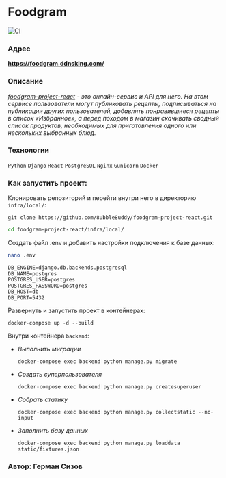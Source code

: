 # Foodgram

[![CI](https://github.com/8ubble8uddy/foodgram-project-react/workflows/foodgram/badge.svg
)](https://github.com/8ubble8uddy/foodgram-project-react/actions/workflows/foodgram_workflow.yml)

### **Адрес**

**https://foodgram.ddnsking.com/**

### **Описание**

_[foodgram-project-react](https://github.com/8ubble8uddy/foodgram-project-react) - это онлайн-сервис и API для него. На этом сервисе пользователи могут публиковать рецепты, подписываться на публикации других пользователей, добавлять понравившиеся рецепты в список «Избранное», а перед походом в магазин скачивать сводный список продуктов, необходимых для приготовления одного или нескольких выбранных блюд._

### **Технологии**

```Python``` ```Django```  ```React``` ```PostgreSQL``` ```Nginx``` ```Gunicorn``` ```Docker```

### **Как запустить проект:**

Клонировать репозиторий и перейти внутри него в директорию ```infra/local/```:
```
git clone https://github.com/8ubble8uddy/foodgram-project-react.git
```
```sh
cd foodgram-project-react/infra/local/
```

Создать файл .env и добавить настройки подключения к базе данных:
```sh
nano .env
```
```
DB_ENGINE=django.db.backends.postgresql
DB_NAME=postgres
POSTGRES_USER=postgres
POSTGRES_PASSWORD=postgres
DB_HOST=db
DB_PORT=5432
```

Развернуть и запустить проект в контейнерах:
```
docker-compose up -d --build
```

Внутри контейнера ```backend```:

- _Выполнить миграции_
  ```
  docker-compose exec backend python manage.py migrate
  ```
- _Создать суперпользователя_
  ```
  docker-compose exec backend python manage.py createsuperuser
  ```
- _Собрать статику_
  ```
  docker-compose exec backend python manage.py collectstatic --no-input
  ```
- _Заполнить базу данных_
  ```
  docker-compose exec backend python manage.py loaddata static/fixtures.json
  ```

### Автор: Герман Сизов